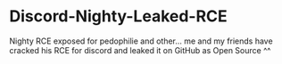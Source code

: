 # Discord-Nighty-Leaked-RCE
Nighty RCE exposed for pedophilie and other... me and my friends have cracked his RCE for discord and leaked it on GitHub as Open Source ^^
